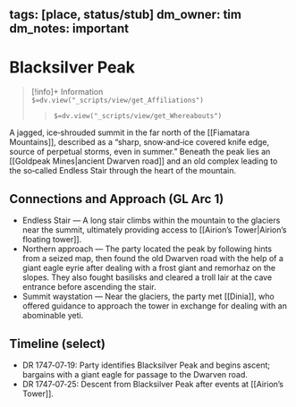 tags: [place, status/stub]
dm_owner: tim
dm_notes: important
---
# Blacksilver Peak
>[!info]+ Information  
> `$=dv.view("_scripts/view/get_Affiliations")`  
>> `$=dv.view("_scripts/view/get_Whereabouts")`

A jagged, ice‑shrouded summit in the far north of the [[Fiamatara Mountains]], described as a “sharp, snow‑and‑ice covered knife edge, source of perpetual storms, even in summer.” Beneath the peak lies an [[Goldpeak Mines|ancient Dwarven road]] and an old complex leading to the so‑called Endless Stair through the heart of the mountain.

## Connections and Approach (GL Arc 1)

- Endless Stair — A long stair climbs within the mountain to the glaciers near the summit, ultimately providing access to [[Airion’s Tower|Airion’s floating tower]].
- Northern approach — The party located the peak by following hints from a seized map, then found the old Dwarven road with the help of a giant eagle eyrie after dealing with a frost giant and remorhaz on the slopes. They also fought basilisks and cleared a troll lair at the cave entrance before ascending the stair.
- Summit waystation — Near the glaciers, the party met [[Dinia]], who offered guidance to approach the tower in exchange for dealing with an abominable yeti.

## Timeline (select)

- DR 1747‑07‑19: Party identifies Blacksilver Peak and begins ascent; bargains with a giant eagle for passage to the Dwarven road.
- DR 1747‑07‑25: Descent from Blacksilver Peak after events at [[Airion’s Tower]].
